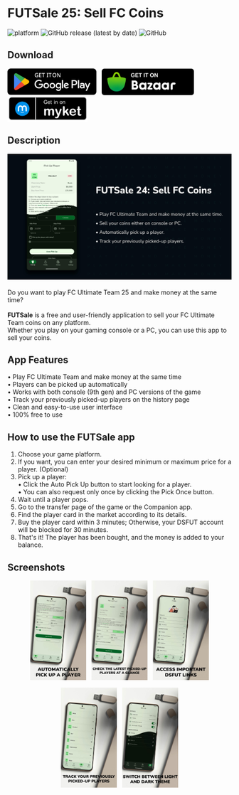 # FUTSale 25: Sell FC Coins
![platform](https://img.shields.io/badge/platform-android-success)&nbsp;![GitHub release (latest by date)](https://img.shields.io/github/v/release/WilliamGates99/FUTSale)&nbsp;![GitHub](https://img.shields.io/github/license/WilliamGates99/FUTSale)

## Download
<a href="https://play.google.com/store/apps/details?id=com.xeniac.fifaultimateteamcoin_dsfut_sell_fut" target="_blank"><img alt="Get it on Google Play" height="60" align="center" src="/resources/badges/google-play-badge.svg"/></a>
&nbsp;
<a href="https://cafebazaar.ir/app/com.xeniac.fifaultimateteamcoin_dsfut_sell_fut" target="_blank"><img alt="Get it on Bazaar" height="60" align="center" src="/resources/badges/cafebazaar-badge.svg"/></a>
&nbsp;
<a href="https://myket.ir/app/com.xeniac.fifaultimateteamcoin_dsfut_sell_fut" target="_blank"><img alt="Get it on Bazaar" height="60" align="center" src="/resources/badges/myket-badge.svg"/></a>

## Description
![Feature Cover](/resources/feature_graphic.jpg)
<br><br>
Do you want to play FC Ultimate Team 25 and make money at the same time?
<br><br>
**FUTSale** is a free and user-friendly application to sell your FC Ultimate Team coins on any platform.<br>
Whether you play on your gaming console or a PC, you can use this app to sell your coins.

## App Features
• Play FC Ultimate Team and make money at the same time<br>
• Players can be picked up automatically<br>
• Works with both console (9th gen) and PC versions of the game<br>
• Track your previously picked-up players on the history page<br>
• Clean and easy-to-use user interface<br>
• 100% free to use

## How to use the FUTSale app
1. Choose your game platform.
2. If you want, you can enter your desired minimum or maximum price for a player. (Optional)
3. Pick up a player:<br>
• Click the Auto Pick Up button to start looking for a player.<br>
• You can also request only once by clicking the Pick Once button.
4. Wait until a player pops.
5. Go to the transfer page of the game or the Companion app.
6. Find the player card in the market according to its details.
7. Buy the player card within 3 minutes; Otherwise, your DSFUT account will be blocked for 30 minutes.
8. That's it! The player has been bought, and the money is added to your balance.

## Screenshots
<p align="middle">
  <img src="/resources/screenshot_pick_up_player.jpg" width="25%"/>
  &nbsp;
  <img src="/resources/screenshot_latest_picked_players.jpg" width="25%"/>
  &nbsp;
  <img src="/resources/screenshot_profile.jpg" width="25%"/>
</p>
<p align="middle">
  <img src="/resources/screenshot_history.jpg" width="25%"/>
  &nbsp;
  <img src="/resources/screenshot_change_theme.jpg" width="25%"/>
</p>
